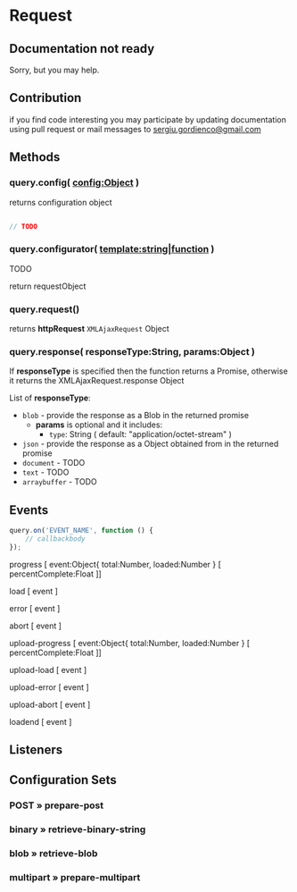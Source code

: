 # Request

## Documentation not ready

Sorry, but you may help.

## Contribution
if you find code interesting you may participate by updating documentation using pull request or mail messages to [sergiu.gordienco@gmail.com](mailto:sergiu.gordienco@gmail.com)


## Methods

### query.config( <config:Object> )

returns configuration object

```javascript

// TODO

```


### query.configurator( <template:string|function> )

TODO

return requestObject

### query.request()

returns **httpRequest** `XMLAjaxRequest` Object


### query.response( responseType:String, params:Object )

If **responseType** is specified then the function returns a Promise, otherwise it returns the XMLAjaxRequest.response Object

List of **responseType**:

* `blob` - provide the response as a Blob in the returned promise
	* **params** is optional and it includes:
		* `type`: String ( default: "application/octet-stream" )
* `json` - provide the response as a Object obtained from  in the returned promise
* `document` - TODO
* `text` - TODO
* `arraybuffer` - TODO


## Events

```javascript
query.on('EVENT_NAME', function () {
	// callbackbody
});
```

progress [ event:Object{ total:Number, loaded:Number } [ percentComplete:Float ]]

load [ event ]

error [ event ]

abort [ event ]

upload-progress [ event:Object{ total:Number, loaded:Number } [ percentComplete:Float ]]

upload-load [ event ]

upload-error [ event ]

upload-abort [ event ]

loadend [ event ]

## Listeners


## Configuration Sets

### POST » prepare-post

### binary » retrieve-binary-string

### blob » retrieve-blob

### multipart » prepare-multipart
